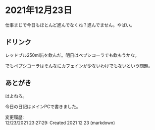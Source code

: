 # 2021年12月23日

仕事まじで今日もほとんど進んでなくね？進んでません。やばい。

## ドリンク

レッドブル250ml缶を飲んだ。明日はペプシコーラでも飲もうかな。

でもペプシコーラはそんなにカフェインが少ないわけでもないという問題。

## あとがき

はよねろ。

今日の日記はメインPCで書きました。

変更履歴:  
12/23/2021 23:27:29: Created 2021 12 23 (markdown)  
